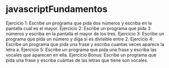 # javascriptFundamentos
Ejercicio 1: Escribe un programa que pida dos números y escriba en la pantalla cuál es el mayor.
Ejercicio 2: Escribe un programa que pida 3 números y escriba en la pantalla el mayor de los tres.
Ejercicio 3: Escribe un programa que pida un número y diga si es divisible entre 2.
Ejercicio 4: Escribe un programa que pida una frase y escriba cuantas veces aparece la letra a.
Ejercicio 5: Escribe un programa que pida una frase y escriba las vocales que aparecen en ella.
Ejercicio Bonus: Escribe un programa que pida una frase y escriba cuántas de las letras que tiene son vocales.
